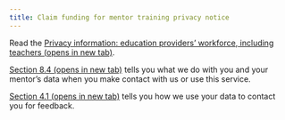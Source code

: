 ```yaml
---
title: Claim funding for mentor training privacy notice
---
```


Read the <a href="https://www.gov.uk/government/publications/privacy-information-education-providers-workforce-including-teachers/privacy-information-education-providers-workforce-including-teachers" class="govuk-link" target="_blank">Privacy information: education providers’ workforce, including teachers (opens in new tab)</a>.

<a href="https://www.gov.uk/government/publications/privacy-information-education-providers-workforce-including-teachers/privacy-information-education-providers-workforce-including-teachers#using-your-data-to-maintain-a-list-of-teachers" class="govuk-link" target="_blank">Section 8.4 (opens in new tab)</a> tells you what we do with you and your mentor’s data when you make contact with us or use this service.

<a href="https://www.gov.uk/government/publications/privacy-information-education-providers-workforce-including-teachers/privacy-information-education-providers-workforce-including-teachers#using-your-datato-contact-you-for-feedback" class="govuk-link" target="_blank">Section 4.1 (opens in new tab)</a> tells you how we use your data to contact you for feedback.
